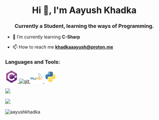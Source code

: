 <h1 align="center">Hi 👋, I'm Aayush Khadka</h1>
<h3 align="center">Currently a Student, learning the ways of Programming.</h3>



- 🌱 I’m currently learning **C-Sharp**

- 📫 How to reach me **khadkaaayush@proton.me**



<h3 align="left">Languages and Tools:</h3>
<p align="left"> <a href="https://www.w3schools.com/cs/" target="_blank" rel="noreferrer"> <img src="https://raw.githubusercontent.com/devicons/devicon/master/icons/csharp/csharp-original.svg" alt="csharp" width="40" height="40"/> </a> <a href="https://git-scm.com/" target="_blank" rel="noreferrer"> <img src="https://www.vectorlogo.zone/logos/git-scm/git-scm-icon.svg" alt="git" width="40" height="40"/> </a> <a href="https://www.mysql.com/" target="_blank" rel="noreferrer"> <img src="https://raw.githubusercontent.com/devicons/devicon/master/icons/mysql/mysql-original-wordmark.svg" alt="mysql" width="40" height="40"/> </a> <a href="https://www.python.org" target="_blank" rel="noreferrer"> <img src="https://raw.githubusercontent.com/devicons/devicon/master/icons/python/python-original.svg" alt="python" width="40" height="40"/> </a> </p>

![](https://github-readme-streak-stats.herokuapp.com/?user=Aayush-Khadka&theme=react&hide_border=false)<br/>

![](https://github-readme-stats.vercel.app/api/top-langs/?username=Aayush-Khadka&theme=react&hide_border=false&include_all_commits=false&count_private=true&layout=compact)


<p align="left"> <img src="https://komarev.com/ghpvc/?username=aayushkhadka&label=Profile%20views&color=0e75b6&style=flat" alt="aayushkhadka" /> </p>
